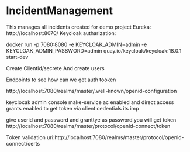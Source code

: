# IncidentManagement
This manages all incidents created for demo project
Eureka:
http://localhost:8070/
Keycloak autharization:

docker run -p 7080:8080 -e KEYCLOAK_ADMIN=admin -e KEYCLOAK_ADMIN_PASSWORD=admin quay.io/keycloak/keycloak:18.0.1 start-dev

Create Clientid/secrete
And create users

Endpoints to see how can we get auth tooken

http://localhost:7080/realms/master/.well-known/openid-configuration

keyclocak admin console make-service ac enabled and direct access grants enabled to get token via client cedentials its imp

give userid and password and granttye as password you will get token
http://localhost:7080/realms/master/protocol/openid-connect/token

Token validation uri:http://localhost:7080/realms/master/protocol/openid-connect/certs
